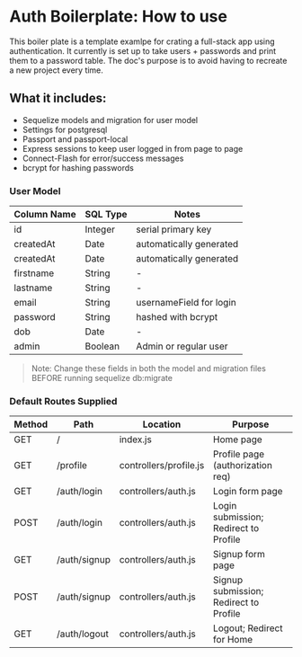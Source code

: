 # Auth Boilerplate: How to use

This boiler plate is a template examlpe for crating a full-stack app using authentication. It currently is set up to take users + passwords and print them to a password table. The doc's purpose is to avoid having to recreate a new project every time. 

## What it includes: 
* Sequelize models and migration for user model 
* Settings for postgresql 
* Passport and passport-local 
* Express sessions to keep user logged in from page to page
* Connect-Flash for error/success messages
* bcrypt for hashing passwords 

### User Model 
| Column Name | SQL Type | Notes |
|-------------|----------|------------------------------------| 
| id | Integer | serial primary key | 
| createdAt | Date | automatically generated | 
| createdAt | Date | automatically generated | 
| firstname | String | - | 
| lastname | String | - | 
| email | String | usernameField for login | 
| password | String | hashed with bcrypt | 
| dob | Date | - | 
| admin | Boolean | Admin or regular user | 

> Note: Change these fields in both the model and migration files BEFORE running sequelize db:migrate 

### Default Routes Supplied 

| Method | Path | Location | Purpose | 
| ------ | -------------- | ---------- | ------------------------- | 
| GET | / | index.js | Home page | 
| GET | /profile | controllers/profile.js | Profile page (authorization req) | 
| GET | /auth/login | controllers/auth.js | Login form page | 
| POST | /auth/login | controllers/auth.js | Login submission; Redirect to Profile | 
| GET | /auth/signup | controllers/auth.js | Signup form page | 
| POST | /auth/signup | controllers/auth.js | Signup submission; Redirect to Profile | 
| GET | /auth/logout | controllers/auth.js | Logout; Redirect for Home | 
